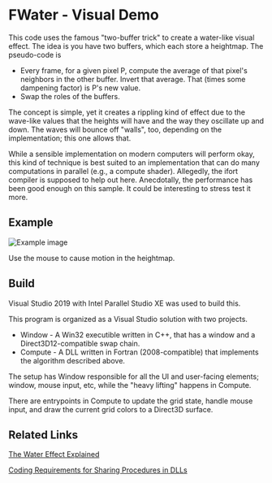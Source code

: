 # FWater - Visual Demo
This code uses the famous "two-buffer trick" to create a water-like visual effect. The idea is you have two buffers, which each store a heightmap. 
The pseudo-code is
* Every frame, for a given pixel P, compute the average of that pixel's neighbors in the other buffer. Invert that average. That (times some dampening factor) is P's new value. 
* Swap the roles of the buffers.

The concept is simple, yet it creates a rippling kind of effect due to the wave-like values that the heights will have and the way they oscillate up and down. The waves will bounce off "walls", too, depending on the implementation; this one allows that.

While a sensible implementation on modern computers will perform okay, this kind of technique is best suited to an implementation that can do many computations in parallel (e.g., a compute shader). Allegedly, the ifort compiler is supposed to help out here. Anecdotally, the performance has been good enough on this sample. It could be interesting to stress test it more.


## Example

![Example image](https://raw.githubusercontent.com/clandrew/fwater/master/Images/Effect.gif "Example image.")

Use the mouse to cause motion in the heightmap.

## Build
Visual Studio 2019 with Intel Parallel Studio XE was used to build this.

This program is organized as a Visual Studio solution with two projects.
* Window - A Win32 executible written in C++, that has a window and a Direct3D12-compatible swap chain.
* Compute - A DLL written in Fortran (2008-compatible) that implements the algorithm described above.

The setup has Window responsible for all the UI and user-facing elements; window, mouse input, etc, while the "heavy lifting" happens in Compute. 

There are entrypoints in Compute to update the grid state, handle mouse input, and draw the current grid colors to a Direct3D surface.

## Related Links

[The Water Effect Explained](https://www.gamedev.net/articles/programming/graphics/the-water-effect-explained-r915)

[Coding Requirements for Sharing Procedures in DLLs](https://software.intel.com/en-us/node/535306)
